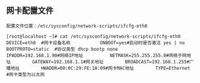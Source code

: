 ## 网卡配置文件
    配置文件位置：/etc/sysconfig/network-scripts/ifcfg-eth0
`[root@localhost ~]# cat /etc/sysconfig/network-scripts/ifcfg-eth0  
DEVICE=eth0  #网卡设备名称          
ONBOOT=yes#启动时是否激活 yes | no         
BOOTPROTO=static  #协议类型 dhcp bootp none         
IPADDR=192.168.1.90#网络IP地址         
NETMASK=255.255.255.0#网络子网地址       
GATEWAY=192.168.1.1#网关地址       
BROADCAST=192.168.1.255#广播地址       
HWADDR=00:0C:29:FE:1A:09#网卡MAC地址       
TYPE=Ethernet  #网卡类型为以太网`
